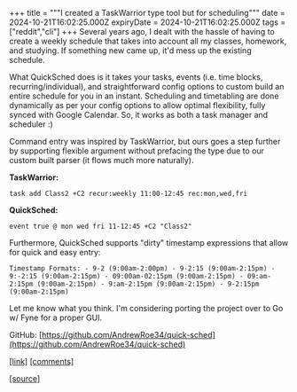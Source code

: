 +++
title = """I created a TaskWarrior type tool but for scheduling"""
date = 2024-10-21T16:02:25.000Z
expiryDate = 2024-10-21T16:02:25.000Z
tags = ["reddit","cli"]
+++
Several years ago, I dealt with the hassle of having to create a weekly schedule that takes into account all my classes, homework, and studying. If something new came up, it'd mess up the existing schedule.

What QuickSched does is it takes your tasks, events (i.e. time blocks, recurring/individual), and straightforward config options to custom build an entire schedule for you in an instant. Scheduling and timetabling are done dynamically as per your config options to allow optimal flexibility, fully synced with Google Calendar. So, it works as both a task manager and scheduler :)

Command entry was inspired by TaskWarrior, but ours goes a step further by supporting flexible argument without prefacing the type due to our custom built parser (it flows much more naturally).

**TaskWarrior:**

    task add Class2 +C2 recur:weekly 11:00-12:45 rec:mon,wed,fri 

**QuickSched:**

    event true @ mon wed fri 11-12:45 +C2 "Class2" 

Furthermore, QuickSched supports "dirty" timestamp expressions that allow for quick and easy entry:

    Timestamp Formats: - 9-2 (9:00am-2:00pm) - 9-2:15 (9:00am-2:15pm) - 9:-2:15 (9:00am-2:15pm) - 09:00am-02:15pm (9:00am-2:15pm) - 09:am-2:15pm (9:00am-2:15pm) - 9:am-2:15pm (9:00am-2:15pm) - 9-2:15pm (9:00am-2:15pm) 

Let me know what you think. I'm considering porting the project over to Go w/ Fyne for a proper GUI.

GitHub: [https://github.com/AndrewRoe34/quick-sched](https://github.com/AndrewRoe34/quick-sched)

  
[\[link\]](https://www.reddit.com/r/commandline/comments/1g8t9zl/i_created_a_taskwarrior_type_tool_but_for/) [\[comments\]](https://www.reddit.com/r/commandline/comments/1g8t9zl/i_created_a_taskwarrior_type_tool_but_for/)

[[source]](https://www.reddit.com/r/commandline/comments/1g8t9zl/i_created_a_taskwarrior_type_tool_but_for/)
